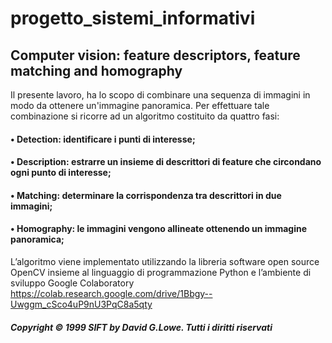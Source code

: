 # progetto_sistemi_informativi


## Computer vision: feature descriptors, feature matching and homography

Il presente lavoro, ha lo scopo di combinare una sequenza di immagini in modo da ottenere un'immagine panoramica.
Per effettuare tale combinazione si ricorre ad un algoritmo costituito da quattro fasi:
#### •	Detection: identificare i punti di interesse;
#### •	Description: estrarre un insieme di descrittori di feature che circondano ogni punto di interesse;
#### •	Matching: determinare la corrispondenza tra descrittori in due immagini;
#### •	Homography: le immagini vengono allineate ottenendo un immagine panoramica;

L’algoritmo viene implementato utilizzando la libreria software open source OpenCV insieme al linguaggio di programmazione Python e   l’ambiente di sviluppo Google Colaboratory
https://colab.research.google.com/drive/1Bbgy--Uwggm_cSco4uP9nU3PqC8a5qty

##### Copyright © 1999 SIFT by David G.Lowe. Tutti i diritti riservati
